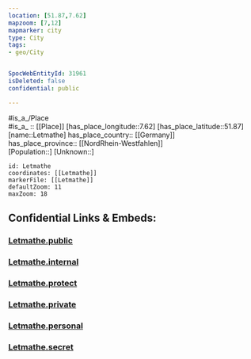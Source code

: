 ```yaml
---
location: [51.87,7.62] 
mapzoom: [7,12] 
mapmarker: city 
type: City
tags:
- geo/City


SpocWebEntityId: 31961
isDeleted: false
confidential: public

---
```

#is_a_/Place  
#is_a_ :: [[Place]] 
[has_place_longitude::7.62] 
[has_place_latitude::51.87] 
[name::Letmathe] 
has_place_country:: [[Germany]]  
has_place_province:: [[NordRhein-Westfahlen]]  
[Population::] 
[Unknown::] 


```leaflet
id: Letmathe
coordinates: [[Letmathe]] 
markerFile: [[Letmathe]] 
defaultZoom: 11 
maxZoom: 18
```


## Confidential Links & Embeds: 

### [Letmathe.public](/_public/\Earth\Continent\Europe\Europe~Central\Germany\Germany~West\Nordrhein-Westfalen\counties~NW\Märkischer_Kreis\cities~Märkischer_Kreis\IserlohnLetmathe.public.md) 

### [Letmathe.internal](/_internal/\Earth\Continent\Europe\Europe~Central\Germany\Germany~West\Nordrhein-Westfalen\counties~NW\Märkischer_Kreis\cities~Märkischer_Kreis\IserlohnLetmathe.internal.md) 

### [Letmathe.protect](/_protect/\Earth\Continent\Europe\Europe~Central\Germany\Germany~West\Nordrhein-Westfalen\counties~NW\Märkischer_Kreis\cities~Märkischer_Kreis\IserlohnLetmathe.protect.md) 

### [Letmathe.private](/_private/\Earth\Continent\Europe\Europe~Central\Germany\Germany~West\Nordrhein-Westfalen\counties~NW\Märkischer_Kreis\cities~Märkischer_Kreis\IserlohnLetmathe.private.md) 

### [Letmathe.personal](/_personal/\Earth\Continent\Europe\Europe~Central\Germany\Germany~West\Nordrhein-Westfalen\counties~NW\Märkischer_Kreis\cities~Märkischer_Kreis\IserlohnLetmathe.personal.md) 

### [Letmathe.secret](/_secret/\Earth\Continent\Europe\Europe~Central\Germany\Germany~West\Nordrhein-Westfalen\counties~NW\Märkischer_Kreis\cities~Märkischer_Kreis\IserlohnLetmathe.secret.md)

